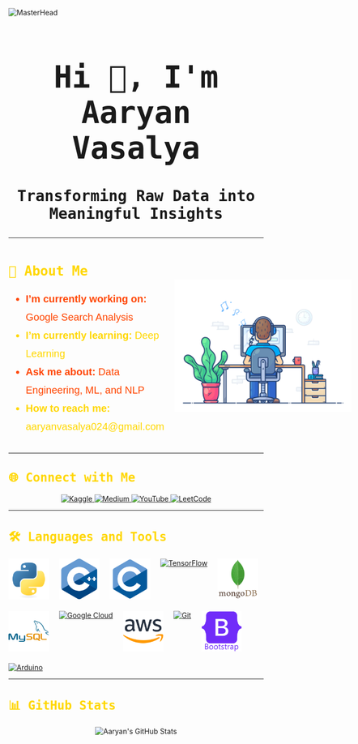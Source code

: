 ![MasterHead](https://user-images.githubusercontent.com/74038190/241765440-80728820-e06b-4f96-9c9e-9df46f0cc0a5.gif)

<h1 align="center" style="font-family: 'Lucida Console', Monaco, monospace; font-size: 60px; font-weight: bold;">Hi 👋, I'm Aaryan Vasalya</h1>
<h3 align="center" style="font-family: 'Lucida Console', Monaco, monospace; font-size: 30px; font-weight: bold;">Transforming Raw Data into Meaningful Insights</h3>

---

<div style="display: flex; align-items: center;">
  <div style="flex: 1;">
    <h2 style="font-family: 'Lucida Console', Monaco, monospace; font-size: 26px; font-weight: bold; color: #FFD700;">🔭 About Me</h2>
    <ul style="font-family: 'Arial', sans-serif; font-size: 20px; line-height: 1.8;">
      <li style="color: #FF4500;"><strong>I’m currently working on:</strong> Google Search Analysis</li>
      <li style="color: #FFD700;"><strong>I’m currently learning:</strong> Deep Learning</li>
      <li style="color: #FF4500;"><strong>Ask me about:</strong> Data Engineering, ML, and NLP</li>
      <li style="color: #FFD700;"><strong>How to reach me:</strong> aaryanvasalya024@gmail.com</li>
    </ul>
  </div>
  <img src="https://raw.githubusercontent.com/jsuarezruiz/jsuarezruiz/master/images/coding.gif" alt="Coding" width="350" style="margin-left: 20px;" />
</div>

---

<h2 style="font-family: 'Lucida Console', Monaco, monospace; font-size: 24px; font-weight: bold; color: #FFD700;">🌐 Connect with Me</h2>
<p align="center">
  <a href="https://kaggle.com/aaryanvasalya12341" target="_blank">
    <img src="https://raw.githubusercontent.com/rahuldkjain/github-profile-readme-generator/master/src/images/icons/Social/kaggle.svg" alt="Kaggle" height="50" width="50" />
  </a>
  <a href="https://medium.com/@aaryanvasalya" target="_blank">
    <img src="https://raw.githubusercontent.com/rahuldkjain/github-profile-readme-generator/master/src/images/icons/Social/medium.svg" alt="Medium" height="50" width="50" />
  </a>
  <a href="https://www.youtube.com/c/chaincoder" target="_blank">
    <img src="https://raw.githubusercontent.com/rahuldkjain/github-profile-readme-generator/master/src/images/icons/Social/youtube.svg" alt="YouTube" height="50" width="50" />
  </a>
  <a href="https://www.leetcode.com/aaryanvasalya" target="_blank">
    <img src="https://raw.githubusercontent.com/rahuldkjain/github-profile-readme-generator/master/src/images/icons/Social/leet-code.svg" alt="LeetCode" height="50" width="50" />
  </a>
</p>

---

<h2 style="font-family: 'Lucida Console', Monaco, monospace; font-size: 24px; font-weight: bold; color: #FFD700;">🛠️ Languages and Tools</h2>
<div align="center" style="display: flex; flex-wrap: wrap; gap: 20px;">
  <a href="https://www.python.org" target="_blank" rel="noreferrer">
    <img src="https://raw.githubusercontent.com/devicons/devicon/master/icons/python/python-original.svg" alt="Python" width="80" height="80" />
  </a>
  <a href="https://www.w3schools.com/cpp/" target="_blank" rel="noreferrer">
    <img src="https://raw.githubusercontent.com/devicons/devicon/master/icons/cplusplus/cplusplus-original.svg" alt="C++" width="80" height="80" />
  </a>
  <a href="https://www.cprogramming.com/" target="_blank" rel="noreferrer">
    <img src="https://raw.githubusercontent.com/devicons/devicon/master/icons/c/c-original.svg" alt="C" width="80" height="80" />
  </a>
  <a href="https://www.tensorflow.org" target="_blank" rel="noreferrer">
    <img src="https://www.vectorlogo.zone/logos/tensorflow/tensorflow-icon.svg" alt="TensorFlow" width="80" height="80" />
  </a>
  <a href="https://www.mongodb.com/" target="_blank" rel="noreferrer">
    <img src="https://raw.githubusercontent.com/devicons/devicon/master/icons/mongodb/mongodb-original-wordmark.svg" alt="MongoDB" width="80" height="80" />
  </a>
  <a href="https://www.mysql.com/" target="_blank" rel="noreferrer">
    <img src="https://raw.githubusercontent.com/devicons/devicon/master/icons/mysql/mysql-original-wordmark.svg" alt="MySQL" width="80" height="80" />
  </a>
  <a href="https://cloud.google.com" target="_blank" rel="noreferrer">
    <img src="https://www.vectorlogo.zone/logos/google_cloud/google_cloud-icon.svg" alt="Google Cloud" width="80" height="80" />
  </a>
  <a href="https://aws.amazon.com" target="_blank" rel="noreferrer">
    <img src="https://raw.githubusercontent.com/devicons/devicon/master/icons/amazonwebservices/amazonwebservices-original-wordmark.svg" alt="AWS" width="80" height="80" />
  </a>
  <a href="https://git-scm.com/" target="_blank" rel="noreferrer">
    <img src="https://www.vectorlogo.zone/logos/git-scm/git-scm-icon.svg" alt="Git" width="80" height="80" />
  </a>
  <a href="https://getbootstrap.com" target="_blank" rel="noreferrer">
    <img src="https://raw.githubusercontent.com/devicons/devicon/master/icons/bootstrap/bootstrap-plain-wordmark.svg" alt="Bootstrap" width="80" height="80" />
  </a>
  <a href="https://www.arduino.cc/" target="_blank" rel="noreferrer">
    <img src="https://cdn.worldvectorlogo.com/logos/arduino-1.svg" alt="Arduino" width="80" height="80" />
  </a>
</div>

---

<h2 style="font-family: 'Lucida Console', Monaco, monospace; font-size: 24px; font-weight: bold; color: #FFD700;">📊 GitHub Stats</h2>
<div align="center">
  <img src="https://github-readme-stats.vercel.app/api/top-langs?username=aaryan6774&show_icons=true&locale=en&layout=compact" alt="Aaryan's GitHub Stats" />
</div>
